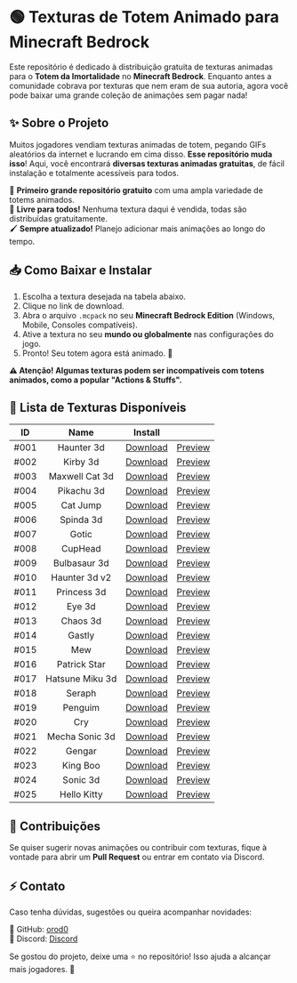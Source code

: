 # 🟢 Texturas de Totem Animado para Minecraft Bedrock

Este repositório é dedicado à distribuição gratuita de texturas animadas para o **Totem da Imortalidade** no **Minecraft Bedrock**. Enquanto antes a comunidade cobrava por texturas que nem eram de sua autoria, agora você pode baixar uma grande coleção de animações sem pagar nada!

## ✨ Sobre o Projeto

Muitos jogadores vendiam texturas animadas de totem, pegando GIFs aleatórios da internet e lucrando em cima disso. **Esse repositório muda isso**! Aqui, você encontrará **diversas texturas animadas gratuitas**, de fácil instalação e totalmente acessíveis para todos.

🚀 **Primeiro grande repositório gratuito** com uma ampla variedade de totems animados.  
📜 **Livre para todos!** Nenhuma textura daqui é vendida, todas são distribuídas gratuitamente.  
🖌 **Sempre atualizado!** Planejo adicionar mais animações ao longo do tempo.

## 📥 Como Baixar e Instalar

1. Escolha a textura desejada na tabela abaixo.
2. Clique no link de download.
3. Abra o arquivo `.mcpack` no seu **Minecraft Bedrock Edition** (Windows, Mobile, Consoles compatíveis).
4. Ative a textura no seu **mundo ou globalmente** nas configurações do jogo.
5. Pronto! Seu totem agora está animado. 🎉

**⚠️ Atenção! Algumas texturas podem ser incompatíveis com totens animados, como a popular "Actions & Stuffs".**

## 📝 Lista de Texturas Disponíveis

|       ID       |       Name       |       Install       |              |
|       :---:       |       :---:       |       :---:       |       :---:       |
|       #001       |       Haunter 3d       |       [Download](https://drive.google.com/file/d/1QLl1QwcieTcE8TK-TL9VuYVgoiuzphN4/view?usp=drive_link)       |       [Preview](https://drive.google.com/file/d/1bzfSGMDvbRXeOGQF8NrJdjY5qxCcQDnI/view?usp=sharing)       |
|       #002       |       Kirby 3d       |       [Download](https://drive.google.com/file/d/1--ISg_MYVqZMdCdWf_vAU4Z4vuUM3J7H/view?usp=sharing)       |       [Preview](https://drive.google.com/file/d/19Kd4b5ODAnniiTxRT7mTr2d2UHGRPZKg/view?usp=sharing)       |
|       #003       |      Maxwell Cat 3d      |      [Download](https://drive.google.com/file/d/17CLIE1DI-nCLRHHJ6c08lZCjG2wbBCnU/view?usp=sharing)      |      [Preview](https://drive.google.com/file/d/1OjRduuylH_D8sjw6HG58GV94V1GsAcPG/view?usp=drive_link)      |
|      #004      |      Pikachu 3d      |      [Download](https://drive.google.com/file/d/1KDfThqExg0YyZB9p18iVtsc6mGHWA5hW/view?usp=drive_link)      |      [Preview](https://drive.google.com/file/d/1SpWeDIZJMmv9X8LCxjqupCpQqHDLhZ6v/view?usp=drive_link)      |
|      #005      |     Cat Jump     |     [Download](https://drive.google.com/file/d/1HE-YVeipyCyrHAxqRdVxT_iHSQj8BgAx/view?usp=drive_link)     |     [Preview](https://drive.google.com/file/d/1kTtCRfugCDDScFl2iXhFMBiUSk6YAXIv/view?usp=drive_link)     |
|     #006     |     Spinda 3d     |     [Download](https://drive.google.com/file/d/1OTFyg67cysfcdTxjYWxooXxMPJMW_pum/view?usp=drive_link)     |     [Preview](https://drive.google.com/file/d/1g0GwjxljPcI5vrNDKqE1CNynNvIuxDI6/view?usp=drive_link)     |
|     #007     |     Gotic     |     [Download](https://drive.google.com/file/d/1ByFDYDkIZMZEdWmW7nfLqoXmwtfCOtK5/view?usp=sharing)     |     [Preview](https://drive.google.com/file/d/1NlW2FLG2FrAuoSE4y6a6aZ5LhFx8saUg/view?usp=drive_link)     |
|     #008     |     CupHead     |     [Download](https://drive.google.com/file/d/1kOngRgfFe_VzFHlBNtK_J0tcgmf2xg7s/view?usp=sharing)     |     [Preview](https://drive.google.com/file/d/1jO424sJxEQI-Jc-nE_WLr5PdusdkgrxU/view?usp=drive_link)     |
|     #009     |     Bulbasaur 3d     |     [Download](https://drive.google.com/file/d/1oYqaXWE1aoCMV73y-DDKbxLJcC5-3KLb/view?usp=sharing)     |     [Preview](https://drive.google.com/file/d/13y8ZOI8hUtS90mGtbcltlOvEIYdz5-Co/view?usp=drive_link)     |
|     #010     |     Haunter 3d v2     |     [Download](https://drive.google.com/file/d/1xRI7EIzbvEjJh2-k6JJ8CXxpLAwteFk1/view?usp=sharing)     |     [Preview](https://drive.google.com/file/d/1E5oIjsXid6oK6mXn05Fm2Whkz5MpqzJP/view?usp=drive_link)     |
|     #011     |     Princess 3d     |     [Download](https://drive.google.com/file/d/1qKkdlFmMpfSwX1puGytaswvinhb-A1gO/view?usp=drive_link)     |     [Preview](https://drive.google.com/file/d/17iPD9KAX-Z0Ah1mxS3UhuS9-PLTYiF8I/view?usp=drive_link)     |
|     #012     |     Eye 3d     |     [Download](https://drive.google.com/file/d/1jK70CWvAQVluj74UwBV7YSPL3xLWtgkQ/view?usp=drive_link)     |     [Preview](https://drive.google.com/file/d/15hWwiX38KyIXKApZNy2nOSdQITi451ad/view?usp=drive_link)     |
|     #013     |     Chaos 3d     |     [Download](https://drive.google.com/file/d/1U2kIB-5KWOyq-WYoi8nhO7AI4jSNSf-b/view?usp=drive_link)     |     [Preview](https://drive.google.com/file/d/10L4ctldVjPLvVlLv0IM58oisr5bPJric/view?usp=drive_link)     |
|     #014     |     Gastly     |     [Download](https://drive.google.com/file/d/1Iwn1VXBTjxwcXOoYoPtk8olX-727XMGE/view?usp=drive_link)     |     [Preview](https://drive.google.com/file/d/14wJEutPYs5k5I8AfMu_Ys_x1PL5dSYuz/view?usp=drive_link)     |
|     #015     |     Mew     |     [Download](https://drive.google.com/file/d/1ioXgexcMlI-TrzpZ5Uc_-adoovHtix7j/view?usp=drive_link)     |     [Preview](https://drive.google.com/file/d/1Xh9c7FUPTxw0K9odLai-8O_LMvpwtn-k/view?usp=drive_link)     |
|    #016    |    Patrick Star    |    [Download](https://drive.google.com/file/d/1Qddk8-HbT8wOC2fCcrIjffsmQcdGY2_n/view?usp=drive_link)    |    [Preview](https://drive.google.com/file/d/1lohYbDAkIgzKUDJ8TfVrYaFpjOCBUOi_/view?usp=drive_link)    |
|    #017    |    Hatsune Miku 3d    |    [Download](https://drive.google.com/file/d/1ZgDLVDDOpGT2LP9y_spRXB0zsNNXHAuF/view?usp=drive_link)    |    [Preview](https://drive.google.com/file/d/1Wao2X2rRJE36ZYhXmuf79dkDl_FUehWk/view?usp=drive_link)    |
|    #018    |    Seraph    |    [Download](https://drive.google.com/file/d/1EBEGHhiRrQvIRjhWgylOP79ewjw5AkEf/view?usp=drive_link)    |    [Preview](https://drive.google.com/file/d/1UNV6bs6-wey5cKvlP03wlotMbvX4tsf8/view?usp=drive_link)    |
|    #019    |    Penguim    |    [Download](https://drive.google.com/file/d/1IgQSXng0EBCZFifjzfBBioPqZpYDEzdS/view?usp=drive_link)    |    [Preview](https://drive.google.com/file/d/1rmpzIl7uiad7EextwnfXX38553RF78y1/view?usp=drive_link)    |
|   #020   |   Cry   |   [Download](https://drive.google.com/file/d/16mdwJLBlkAs1yLqmiXHyL2D1-0_VuMQy/view?usp=drive_link)   |   [Preview](https://drive.google.com/file/d/1c-ez1UOWDsnTZneIJ59TdWV8Aq0pcNKe/view?usp=sharing)   |
|  #021  |  Mecha Sonic 3d  |  [Download](https://drive.google.com/file/d/10K6vK4vPeExJP1N6XyypkpUstFU5G-U4/view?usp=sharing)  |  [Preview](https://drive.google.com/file/d/1vpBCavEvjCN7mHfJEPoKGcDFRbLk_Qcr/view?usp=sharing)  |
|  #022  |  Gengar  |  [Download](https://drive.google.com/file/d/1E22sRFqgUb8qSwNbMa1jOr71JTQT791W/view?usp=sharing)  |  [Preview](https://drive.google.com/file/d/10d3JOLiwy4E11ZrsSjjrQFrClPyjgWhp/view?usp=sharing)  |
|  #023  |  King Boo  |  [Download](https://drive.google.com/file/d/11ORuPOT93vomyH5x9ejEuHZHDrDfFo31/view?usp=sharing)  |  [Preview](https://drive.google.com/file/d/1V_e5zC4B3faDoDL25bAYfK2txKAB9qEg/view?usp=sharing)  |
| #024 | Sonic 3d | [Download](https://drive.google.com/file/d/1-Uz579cfERd7RrKTgieg5T1Qr30phe4U/view?usp=sharing) | [Preview](https://drive.google.com/file/d/1ug9ObrMDa1wgtDeCUMrTmJvUmo2rf_4r/view?usp=sharing) | 
| #025 | Hello Kitty | [Download](https://drive.google.com/file/d/1OKZwrF0xdplH-cq8hBNXpFOXzfAoNHPV/view?usp=sharing) | [Preview](https://drive.google.com/file/d/1GCWvoveGM9wPWYeOU7Isw0j4KqAkHCCK/view?usp=sharing) |

## 🤝 Contribuições
Se quiser sugerir novas animações ou contribuir com texturas, fique à vontade para abrir um **Pull Request** ou entrar em contato via Discord.

## ⚡ Contato
Caso tenha dúvidas, sugestões ou queira acompanhar novidades:

📌 GitHub: [orod0](https://github.com/orod0)  
📌 Discord: [Discord](https://discord.gg/GyGTpYTHp8)  

Se gostou do projeto, deixe uma ⭐ no repositório! Isso ajuda a alcançar mais jogadores. 💚

